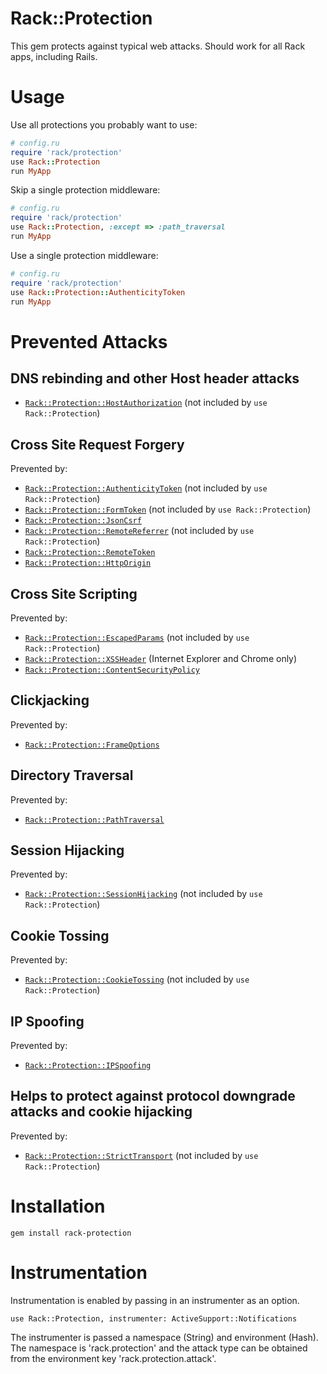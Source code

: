 # Rack::Protection

This gem protects against typical web attacks.
Should work for all Rack apps, including Rails.

# Usage

Use all protections you probably want to use:

``` ruby
# config.ru
require 'rack/protection'
use Rack::Protection
run MyApp
```

Skip a single protection middleware:

``` ruby
# config.ru
require 'rack/protection'
use Rack::Protection, :except => :path_traversal
run MyApp
```

Use a single protection middleware:

``` ruby
# config.ru
require 'rack/protection'
use Rack::Protection::AuthenticityToken
run MyApp
```

# Prevented Attacks

## DNS rebinding and other Host header attacks

* [`Rack::Protection::HostAuthorization`][host-authorization] (not included by `use Rack::Protection`)

## Cross Site Request Forgery

Prevented by:

* [`Rack::Protection::AuthenticityToken`][authenticity-token] (not included by `use Rack::Protection`)
* [`Rack::Protection::FormToken`][form-token] (not included by `use Rack::Protection`)
* [`Rack::Protection::JsonCsrf`][json-csrf]
* [`Rack::Protection::RemoteReferrer`][remote-referrer] (not included by `use Rack::Protection`)
* [`Rack::Protection::RemoteToken`][remote-token]
* [`Rack::Protection::HttpOrigin`][http-origin]

## Cross Site Scripting

Prevented by:

* [`Rack::Protection::EscapedParams`][escaped-params] (not included by `use Rack::Protection`)
* [`Rack::Protection::XSSHeader`][xss-header] (Internet Explorer and Chrome only)
* [`Rack::Protection::ContentSecurityPolicy`][content-security-policy]

## Clickjacking

Prevented by:

* [`Rack::Protection::FrameOptions`][frame-options]

## Directory Traversal

Prevented by:

* [`Rack::Protection::PathTraversal`][path-traversal]

## Session Hijacking

Prevented by:

* [`Rack::Protection::SessionHijacking`][session-hijacking] (not included by `use Rack::Protection`)

## Cookie Tossing

Prevented by:

* [`Rack::Protection::CookieTossing`][cookie-tossing] (not included by `use Rack::Protection`)

## IP Spoofing

Prevented by:

* [`Rack::Protection::IPSpoofing`][ip-spoofing]

## Helps to protect against protocol downgrade attacks and cookie hijacking

Prevented by:

* [`Rack::Protection::StrictTransport`][strict-transport] (not included by `use Rack::Protection`)

# Installation

    gem install rack-protection

# Instrumentation

Instrumentation is enabled by passing in an instrumenter as an option.

```
use Rack::Protection, instrumenter: ActiveSupport::Notifications
```

The instrumenter is passed a namespace (String) and environment (Hash). The namespace is 'rack.protection' and the attack type can be obtained from the environment key 'rack.protection.attack'.

[authenticity-token]: http://www.sinatrarb.com/protection/authenticity_token
[content-security-policy]: http://www.sinatrarb.com/protection/content_security_policy
[cookie-tossing]: http://www.sinatrarb.com/protection/cookie_tossing
[escaped-params]: http://www.sinatrarb.com/protection/escaped_params
[form-token]: http://www.sinatrarb.com/protection/form_token
[frame-options]: http://www.sinatrarb.com/protection/frame_options
[host-authorization]: https://github.com/sinatra/sinatra/blob/main/rack-protection/lib/rack/protection/host_authorization.rb
[http-origin]: http://www.sinatrarb.com/protection/http_origin
[ip-spoofing]: http://www.sinatrarb.com/protection/ip_spoofing
[json-csrf]: http://www.sinatrarb.com/protection/json_csrf
[path-traversal]: http://www.sinatrarb.com/protection/path_traversal
[remote-referrer]: http://www.sinatrarb.com/protection/remote_referrer
[remote-token]: http://www.sinatrarb.com/protection/remote_token
[session-hijacking]: http://www.sinatrarb.com/protection/session_hijacking
[strict-transport]: http://www.sinatrarb.com/protection/strict_transport
[xss-header]: http://www.sinatrarb.com/protection/xss_header
